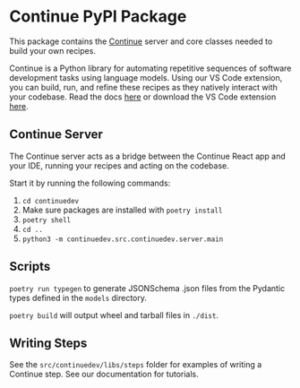 # Continue PyPI Package

This package contains the [Continue](https://github.com/continuedev.com/continue) server and core classes needed to build your own recipes.

Continue is a Python library for automating repetitive sequences of software development tasks using language models. Using our VS Code extension, you can build, run, and refine these recipes as they natively interact with your codebase. Read the docs [here](https://continuedev.netlify.app/) or download the VS Code extension [here](https://marketplace.visualstudio.com/items?itemName=Continue.continue).

## Continue Server

The Continue server acts as a bridge between the Continue React app and your IDE, running your recipes and acting on the codebase. 

Start it by running the following commands:
1. `cd continuedev`
2. Make sure packages are installed with `poetry install`
3. `poetry shell`
4. `cd ..`
5. `python3 -m continuedev.src.continuedev.server.main`

## Scripts

`poetry run typegen` to generate JSONSchema .json files from the Pydantic types defined in the `models` directory.

`poetry build` will output wheel and tarball files in `./dist`.

## Writing Steps

See the `src/continuedev/libs/steps` folder for examples of writing a Continue step. See our documentation for tutorials.

